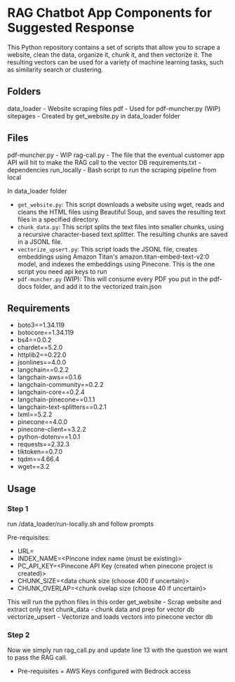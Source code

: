 # RAG Chatbot App Components for Suggested Response

This Python repository contains a set of scripts that allow you to scrape a website, clean the data, organize it, chunk it, and then vectorize it. The resulting vectors can be used for a variety of machine learning tasks, such as similarity search or clustering.

## Folders
data_loader - Website scraping files
pdf - Used for pdf-muncher.py (WIP)
sitepages - Created by get_website.py in data_loader folder

## Files
pdf-muncher.py - WIP
rag-call.py - The file that the eventual customer app API will hit to make the RAG call to the vector DB
requirements.txt - dependencies
run_locally - Bash script to run the scraping pipeline from local


In data_loader folder
- `get_website.py`: This script downloads a website using wget, reads and cleans the HTML files using Beautiful Soup, and saves the resulting text files in a specified directory.
- `chunk_data.py`: This script splits the text files into smaller chunks, using a recursive character-based text splitter. The resulting chunks are saved in a JSONL file.
- `vectorize_upsert.py`: This script loads the JSONL file, creates embeddings using Amazon Titan's amazon.titan-embed-text-v2:0 model, and indexes the embeddings using Pinecone. This is the one script you need api keys to run
- `pdf-muncher.py` (WIP): This will consume every PDF you put in the pdf-docs folder, and add it to the vectorized train.json

## Requirements

- boto3==1.34.119
- botocore==1.34.119
- bs4==0.0.2
- chardet==5.2.0
- httplib2==0.22.0
- jsonlines==4.0.0
- langchain==0.2.2
- langchain-aws==0.1.6
- langchain-community==0.2.2
- langchain-core==0.2.4
- langchain-pinecone==0.1.1
- langchain-text-splitters==0.2.1
- lxml==5.2.2
- pinecone==4.0.0
- pinecone-client==3.2.2
- python-dotenv==1.0.1
- requests==2.32.3
- tiktoken==0.7.0
- tqdm==4.66.4
- wget==3.2

## Usage

### Step 1
run /data_loader/run-locally.sh and follow prompts

Pre-requisites:
* URL=<The URL to scrape>
* INDEX_NAME=<Pincone index name (must be existing)>
* PC_API_KEY=<Pinecone API Key (created when pinecone project is created)>
* CHUNK_SIZE=<data chunk size (choose 400 if uncertain)>
* CHUNK_OVERLAP=<chunk ovelap size (choose 40 if uncertain)>

This will run the python files in this order
get_website - Scrap website and extract only text
chunk_data - chunk data and prep for vector db
vectorize_upsert - Vectorize and loads vectors into pinecone vector db

### Step 2
Now we simply run rag_call.py and update line 13 with the question we want to pass the RAG call. 
* Pre-requisites = AWS Keys configured with Bedrock access